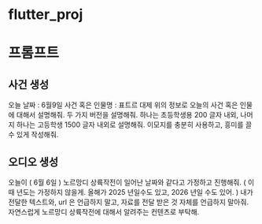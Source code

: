# flutter_proj


# 프롬프트
## 


## 사건 생성
오늘 날짜 : 6월9일
사건 혹은 인물명 : 표트르 대제
위의 정보로 오늘의 사건 혹은 인물에 대해서 설명해줘.
두 가지 버전을 설명해줘. 하나는 초등학생용 200 글자 내외, 나머지 하나는 고등학생 1500 글자 내외로 설명해줘.
이모지를 충분히 사용하고, 흥미를 끌 수 있게 작성해줘.

## 오디오 생성
오늘이 ( 6월 6일 ) 노르망디 상륙작전이 일어난 날짜와 같다고 가정하고 진행해줘. ( 이 때 년도는 가정하지 않을게. 올해가 2025 년일수도 있고, 2026 년일 수도 있어. )
내가 전달한 텍스트와, url 은 언급하지 말고, 자료를 전달 받은 것 자체를 언급하지 말아줘. 자연스럽게 노르망디 상륙작전에 대해서 알려주는 컨텐츠로 부탁해.